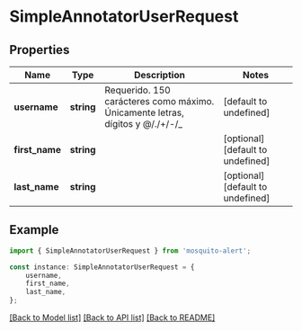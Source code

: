 # SimpleAnnotatorUserRequest


## Properties

Name | Type | Description | Notes
------------ | ------------- | ------------- | -------------
**username** | **string** | Requerido. 150 carácteres como máximo. Únicamente letras, dígitos y @/./+/-/_  | [default to undefined]
**first_name** | **string** |  | [optional] [default to undefined]
**last_name** | **string** |  | [optional] [default to undefined]

## Example

```typescript
import { SimpleAnnotatorUserRequest } from 'mosquito-alert';

const instance: SimpleAnnotatorUserRequest = {
    username,
    first_name,
    last_name,
};
```

[[Back to Model list]](../README.md#documentation-for-models) [[Back to API list]](../README.md#documentation-for-api-endpoints) [[Back to README]](../README.md)
